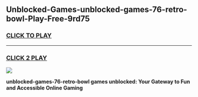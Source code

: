 
## Unblocked-Games-unblocked-games-76-retro-bowl-Play-Free-9rd75
<h3>
<a href="https://premium76.site?title=unblocked-games-76-retro-bowl&ref=23A">CLICK TO PLAY</a></h3>
<hr>

<h3>
<a href="https://premium76.site?title=unblocked-games-76-retro-bowl&ref=23A">CLICK 2 PLAY</a>
  
</h3>

<a href="https://premium76.site?title=unblocked-games-76-retro-bowl&ref=23A"><img src="https://clearcache.store/games.png"></a>


**unblocked-games-76-retro-bowl games unblocked: Your Gateway to Fun and Accessible Online Gaming**
